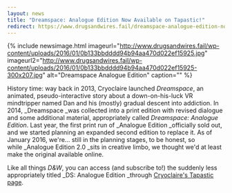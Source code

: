 ```yaml
---
layout: news
title: "Dreamspace: Analogue Edition Now Available on Tapastic!"
redirect: https://www.drugsandwires.fail/dreamspace-analogue-edition-now-available-on-tapastic/
---
```


{% include newsimage.html imageurl="http://www.drugsandwires.fail/wp-content/uploads/2016/01/0b133bbdddd94b94aa470d022ef15925.jpg" imageurl2="http://www.drugsandwires.fail/wp-content/uploads/2016/01/0b133bbdddd94b94aa470d022ef15925-300x207.jpg" alt="Dreamspace Analogue Edition" caption="" %}

History time: way back in 2013, Cryoclaire launched _Dreamspace_, an animated, pseudo-interactive story about a down-on-his-luck VR mindtripper named Dan and his (mostly) gradual descent into addiction. In 2014, _Dreamspace _was collected into a print edition with revised dialogue and some additional material, appropriately called _Dreamspace: Analogue Edition_. Last year, the first print run of _Analogue Edition _officially sold out, and we started planning an expanded second edition to replace it. As of January 2016, we're... still in the planning stages, to be honest, so while _Analogue Edition 2.0 _sits in creative limbo, we thought we'd at least make the original available online.

Like all things *D&amp;W*, you can access (and subscribe to!) the suddenly less appropriately titled _DS: Analogue Edition _through [Cryoclaire's Tapastic page](http://tapastic.com/cryoclaire).
